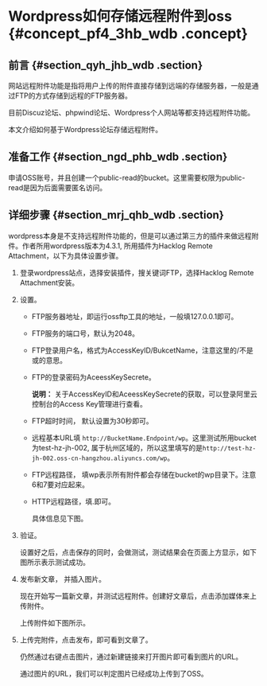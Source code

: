# Wordpress如何存储远程附件到oss {#concept_pf4_3hb_wdb .concept}

## 前言 {#section_qyh_jhb_wdb .section}

网站远程附件功能是指将用户上传的附件直接存储到远端的存储服务器，一般是通过FTP的方式存储到远程的FTP服务器。

目前Discuz论坛、phpwind论坛、Wordpress个人网站等都支持远程附件功能。

本文介绍如何基于Wordpress论坛存储远程附件。

## 准备工作 {#section_ngd_phb_wdb .section}

申请OSS账号，并且创建一个public-read的bucket。这里需要权限为public-read是因为后面需要匿名访问。

## 详细步骤 {#section_mrj_qhb_wdb .section}

wordpress本身是不支持远程附件功能的，但是可以通过第三方的插件来做远程附件。作者所用wordpress版本为4.3.1, 所用插件为Hacklog Remote Attachment，以下为具体设置步骤。

1.  登录wordpress站点，选择安装插件，搜关键词FTP，选择Hacklog Remote Attachment安装。
2.  设置。
    -   FTP服务器地址，即运行ossftp工具的地址，一般填127.0.0.1即可。
    -   FTP服务的端口号，默认为2048。
    -   FTP登录用户名，格式为AccessKeyID/BukcetName，注意这里的/不是或的意思。
    -   FTP的登录密码为AceessKeySecrete。

        **说明：** 关于AccessKeyID和AceessKeySecrete的获取，可以登录阿里云控制台的Access Key管理进行查看。

    -   FTP超时时间， 默认设置为30秒即可。
    -   远程基本URL填 `http://BucketName.Endpoint/wp`。这里测试所用bucket为test-hz-jh-002, 属于杭州区域的，所以这里填写的是`http://test-hz-jh-002.oss-cn-hangzhou.aliyuncs.com/wp`。
    -   FTP远程路径， 填wp表示所有附件都会存储在bucket的wp目录下。注意6和7要对应起来。
    -   HTTP远程路径，填.即可。

        具体信息见下图。

3.  验证。

    设置好之后，点击保存的同时，会做测试，测试结果会在页面上方显示，如下图所示表示测试成功。

4.  发布新文章， 并插入图片。

    现在开始写一篇新文章，并测试远程附件。创建好文章后，点击添加媒体来上传附件。

    上传附件如下图所示。

5.  上传完附件，点击发布，即可看到文章了。

    仍然通过右键点击图片，通过新建链接来打开图片即可看到图片的URL。

    通过图片的URL，我们可以判定图片已经成功上传到了OSS。


